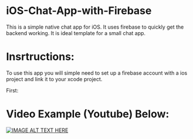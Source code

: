 # iOS-Chat-App-with-Firebase
This is a simple native chat app for iOS. It uses firebase to quickly get the backend working. It is ideal template for a small chat app.

# Insrtructions:

To use this app you will simple need to set up a firebase account with a ios project and link it to your xcode project.

First:

# Video Example (Youtube) Below:

[![IMAGE ALT TEXT HERE](https://img.youtube.com/vi/5DTDES-aq0k/0.jpg)](https://youtu.be/5DTDES-aq0k)
